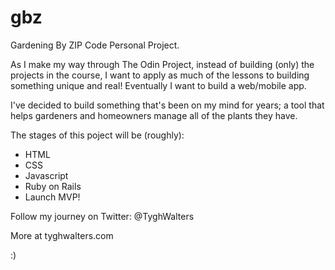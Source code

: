 # gbz
Gardening By ZIP Code Personal Project.

As I make my way through The Odin Project, instead of building (only) the projects in the course, I want to apply as much of the lessons to building something unique and real! Eventually I want to build a web/mobile app.  

I've decided to build something that's been on my mind for years; a tool that helps gardeners and homeowners manage all of the plants they have.

The stages of this poject will be (roughly):
- HTML
- CSS
- Javascript
- Ruby on Rails
- Launch MVP!

Follow my journey on Twitter: @TyghWalters

More at tyghwalters.com

:) 